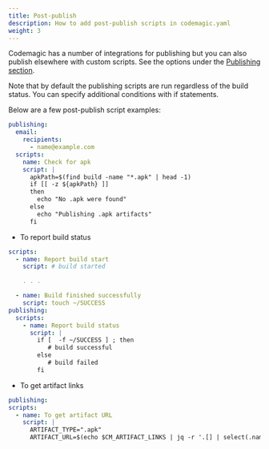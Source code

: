 ```yaml
---
title: Post-publish
description: How to add post-publish scripts in codemagic.yaml
weight: 3
---
```


Codemagic has a number of integrations for publishing but you can also publish elsewhere with custom scripts. See the options under the [Publishing section](../publishing-yaml/distribution/).

Note that by default the publishing scripts are run regardless of the build status. You can specify additional conditions with if statements.

Below are a few post-publish script examples:


```yaml
publishing:
  email:
    recipients:
      - name@example.com
  scripts:
    name: Check for apk
    script: |
      apkPath=$(find build -name "*.apk" | head -1)
      if [[ -z ${apkPath} ]]
      then
        echo "No .apk were found"
      else
        echo "Publishing .apk artifacts"
      fi
```


- To report build status

```yaml
scripts:
  - name: Report build start
    script: # build started

    . . .

  - name: Build finished successfully
    script: touch ~/SUCCESS
publishing:
  scripts:
    - name: Report build status
      script: |
        if [  -f ~/SUCCESS ] ; then
           # build successful
        else
           # build failed
        fi
  ```
  
  
 - To get artifact links
  
  ```yaml
  publishing:
  scripts:
    - name: To get artifact URL
      script: |        
        ARTIFACT_TYPE=".apk" 
        ARTIFACT_URL=$(echo $CM_ARTIFACT_LINKS | jq -r '.[] | select(.name | endswith("'"$ARTIFACT_TYPE"'")) | .url')
```        
 
